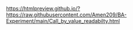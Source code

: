 https://htmlpreview.github.io/?https://raw.githubusercontent.com/Amen209/BA-Experiment/main/Call_by_value_readabilty.html
